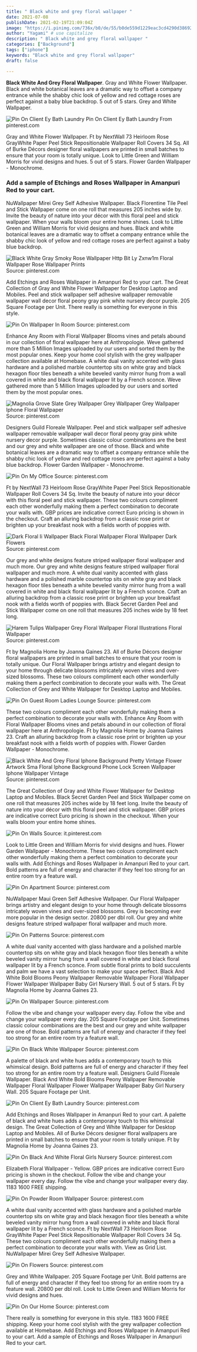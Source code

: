 ```yaml
---
title: " Black white and grey floral wallpaper "
date: 2021-07-08
publishDate: 2021-02-19T21:09:04Z
image: "https://i.pinimg.com/736x/b0/de/55/b0de559d1229eac3cd4290d386928d24.jpg"
author: "Yagami" # use capitalize
description: " Black white and grey floral wallpaper "
categories: ["Background"]
tags: ["iphone"]
keywords: "Black white and grey floral wallpaper"
draft: false

---
```



**Black White And Grey Floral Wallpaper**. Gray and White Flower Wallpaper. Black and white botanical leaves are a dramatic way to offset a company entrance while the shabby chic look of yellow and red cottage roses are perfect against a baby blue backdrop. 5 out of 5 stars. Grey and White Wallpaper.

![Pin On Client Ey Bath Laundry](https://i.pinimg.com/474x/1a/1e/77/1a1e7711f02661be8ba6afeb78251060.jpg "Pin On Client Ey Bath Laundry")
Pin On Client Ey Bath Laundry From pinterest.com


Gray and White Flower Wallpaper. Ft by NextWall 73 Heirloom Rose GrayWhite Paper Peel Stick Repositionable Wallpaper Roll Covers 34 Sq. All of Burke Décors designer floral wallpapers are printed in small batches to ensure that your room is totally unique. Look to Little Green and William Morris for vivid designs and hues. 5 out of 5 stars. Flower Garden Wallpaper - Monochrome.

### Add a sample of Etchings and Roses Wallpaper in Amanpuri Red to your cart.

NuWallpaper Mirei Grey Self Adhesive Wallpaper. Black Florentine Tile Peel and Stick Wallpaper come on one roll that measures 205 inches wide by. Invite the beauty of nature into your décor with this floral peel and stick wallpaper. When your walls bloom your entire home shines. Look to Little Green and William Morris for vivid designs and hues. Black and white botanical leaves are a dramatic way to offset a company entrance while the shabby chic look of yellow and red cottage roses are perfect against a baby blue backdrop.


![Black White Gray Smoky Rose Wallpaper Http Bit Ly Zxnw1m Floral Wallpaper Rose Wallpaper Prints](https://i.pinimg.com/originals/b1/75/94/b175943f638fb89b5e167e5170ead6ad.jpg "Black White Gray Smoky Rose Wallpaper Http Bit Ly Zxnw1m Floral Wallpaper Rose Wallpaper Prints")
Source: pinterest.com

Add Etchings and Roses Wallpaper in Amanpuri Red to your cart. The Great Collection of Gray and White Flower Wallpaper for Desktop Laptop and Mobiles. Peel and stick wallpaper self adhesive wallpaper removable wallpaper wall decor floral peony gray pink white nursery decor purple. 205 Square Footage per Unit. There really is something for everyone in this style.

![Pin On Wallpaper In Room](https://i.pinimg.com/originals/64/91/cb/6491cb202e5e2d4235648b9dde8cb80a.png "Pin On Wallpaper In Room")
Source: pinterest.com

Enhance Any Room with Floral Wallpaper Blooms vines and petals abound in our collection of floral wallpaper here at Anthropologie. Weve gathered more than 5 Million Images uploaded by our users and sorted them by the most popular ones. Keep your home cool stylish with the grey wallpaper collection available at Homebase. A white dual vanity accented with glass hardware and a polished marble countertop sits on white gray and black hexagon floor tiles beneath a white beveled vanity mirror hung from a wall covered in white and black floral wallpaper lit by a French sconce. Weve gathered more than 5 Million Images uploaded by our users and sorted them by the most popular ones.

![Magnolia Grove Slate Grey Wallpaper Grey Wallpaper Grey Wallpaper Iphone Floral Wallpaper](https://i.pinimg.com/originals/2d/64/5e/2d645ed6cc4cb517b54c8d1635bd5576.jpg "Magnolia Grove Slate Grey Wallpaper Grey Wallpaper Grey Wallpaper Iphone Floral Wallpaper")
Source: pinterest.com

Designers Guild Floreale Wallpaper. Peel and stick wallpaper self adhesive wallpaper removable wallpaper wall decor floral peony gray pink white nursery decor purple. Sometimes classic colour combinations are the best and our grey and white wallpaper are one of those. Black and white botanical leaves are a dramatic way to offset a company entrance while the shabby chic look of yellow and red cottage roses are perfect against a baby blue backdrop. Flower Garden Wallpaper - Monochrome.

![Pin On My Office](https://i.pinimg.com/originals/c6/f1/69/c6f16923acdb7582c3d09f90a7e86036.jpg "Pin On My Office")
Source: pinterest.com

Ft by NextWall 73 Heirloom Rose GrayWhite Paper Peel Stick Repositionable Wallpaper Roll Covers 34 Sq. Invite the beauty of nature into your décor with this floral peel and stick wallpaper. These two colours compliment each other wonderfully making them a perfect combination to decorate your walls with. GBP prices are indicative correct Euro pricing is shown in the checkout. Craft an alluring backdrop from a classic rose print or brighten up your breakfast nook with a fields worth of poppies with.

![Dark Floral Ii Wallpaper Black Floral Wallpaper Floral Wallpaper Dark Flowers](https://i.pinimg.com/originals/08/41/87/084187814343947d26699ba1e4f4bd1c.jpg "Dark Floral Ii Wallpaper Black Floral Wallpaper Floral Wallpaper Dark Flowers")
Source: pinterest.com

Our grey and white designs feature striped wallpaper floral wallpaper and much more. Our grey and white designs feature striped wallpaper floral wallpaper and much more. A white dual vanity accented with glass hardware and a polished marble countertop sits on white gray and black hexagon floor tiles beneath a white beveled vanity mirror hung from a wall covered in white and black floral wallpaper lit by a French sconce. Craft an alluring backdrop from a classic rose print or brighten up your breakfast nook with a fields worth of poppies with. Black Secret Garden Peel and Stick Wallpaper come on one roll that measures 205 inches wide by 18 feet long.

![Harem Tulips Wallpaper Grey Floral Wallpaper Floral Illustrations Floral Wallpaper](https://i.pinimg.com/originals/10/c5/6a/10c56a46c14324b6501066672f4ebb89.jpg "Harem Tulips Wallpaper Grey Floral Wallpaper Floral Illustrations Floral Wallpaper")
Source: pinterest.com

Ft by Magnolia Home by Joanna Gaines 23. All of Burke Décors designer floral wallpapers are printed in small batches to ensure that your room is totally unique. Our Floral Wallpaper brings artistry and elegant design to your home through delicate blossoms intricately woven vines and over-sized blossoms. These two colours compliment each other wonderfully making them a perfect combination to decorate your walls with. The Great Collection of Grey and White Wallpaper for Desktop Laptop and Mobiles.

![Pin On Guest Room Ladies Lounge](https://i.pinimg.com/originals/95/b2/82/95b282137e158c9a5dae87f03d7010d8.jpg "Pin On Guest Room Ladies Lounge")
Source: pinterest.com

These two colours compliment each other wonderfully making them a perfect combination to decorate your walls with. Enhance Any Room with Floral Wallpaper Blooms vines and petals abound in our collection of floral wallpaper here at Anthropologie. Ft by Magnolia Home by Joanna Gaines 23. Craft an alluring backdrop from a classic rose print or brighten up your breakfast nook with a fields worth of poppies with. Flower Garden Wallpaper - Monochrome.

![Black White And Grey Floral Iphone Background Pretty Vintage Flower Artwork Sma Floral Iphone Background Phone Lock Screen Wallpaper Iphone Wallpaper Vintage](https://i.pinimg.com/originals/4e/8b/0c/4e8b0c6e4c640831f63dd9a93a5abccf.jpg "Black White And Grey Floral Iphone Background Pretty Vintage Flower Artwork Sma Floral Iphone Background Phone Lock Screen Wallpaper Iphone Wallpaper Vintage")
Source: pinterest.com

The Great Collection of Gray and White Flower Wallpaper for Desktop Laptop and Mobiles. Black Secret Garden Peel and Stick Wallpaper come on one roll that measures 205 inches wide by 18 feet long. Invite the beauty of nature into your décor with this floral peel and stick wallpaper. GBP prices are indicative correct Euro pricing is shown in the checkout. When your walls bloom your entire home shines.

![Pin On Walls](https://i.pinimg.com/originals/23/f3/b5/23f3b5b01281712e36880b29217d4e68.jpg "Pin On Walls")
Source: it.pinterest.com

Look to Little Green and William Morris for vivid designs and hues. Flower Garden Wallpaper - Monochrome. These two colours compliment each other wonderfully making them a perfect combination to decorate your walls with. Add Etchings and Roses Wallpaper in Amanpuri Red to your cart. Bold patterns are full of energy and character if they feel too strong for an entire room try a feature wall.

![Pin On Apartment](https://i.pinimg.com/originals/ae/56/86/ae5686127969beb14989b9d47d0240aa.png "Pin On Apartment")
Source: pinterest.com

NuWallpaper Maui Green Self Adhesive Wallpaper. Our Floral Wallpaper brings artistry and elegant design to your home through delicate blossoms intricately woven vines and over-sized blossoms. Grey is becoming ever more popular in the design sector. 20800 per dbl roll. Our grey and white designs feature striped wallpaper floral wallpaper and much more.

![Pin On Patterns](https://i.pinimg.com/originals/9f/9d/ca/9f9dcaafede11515a0330243d3956a92.jpg "Pin On Patterns")
Source: pinterest.com

A white dual vanity accented with glass hardware and a polished marble countertop sits on white gray and black hexagon floor tiles beneath a white beveled vanity mirror hung from a wall covered in white and black floral wallpaper lit by a French sconce. From subtle floral prints to bold succulents and palm we have a vast selection to make your space perfect. Black And White Bold Blooms Peony Wallpaper Removable Wallpaper Floral Wallpaper Flower Wallpaper Wallpaper Baby Girl Nursery Wall. 5 out of 5 stars. Ft by Magnolia Home by Joanna Gaines 23.

![Pin On Wallpaper](https://i.pinimg.com/originals/bd/b6/c8/bdb6c8492ad7cde90e47229434d44980.jpg "Pin On Wallpaper")
Source: pinterest.com

Follow the vibe and change your wallpaper every day. Follow the vibe and change your wallpaper every day. 205 Square Footage per Unit. Sometimes classic colour combinations are the best and our grey and white wallpaper are one of those. Bold patterns are full of energy and character if they feel too strong for an entire room try a feature wall.

![Pin On Black White Wallpaper](https://i.pinimg.com/originals/12/90/a4/1290a424f234f2aa6ced9326f62b4807.jpg "Pin On Black White Wallpaper")
Source: pinterest.com

A palette of black and white hues adds a contemporary touch to this whimsical design. Bold patterns are full of energy and character if they feel too strong for an entire room try a feature wall. Designers Guild Floreale Wallpaper. Black And White Bold Blooms Peony Wallpaper Removable Wallpaper Floral Wallpaper Flower Wallpaper Wallpaper Baby Girl Nursery Wall. 205 Square Footage per Unit.

![Pin On Client Ey Bath Laundry](https://i.pinimg.com/474x/1a/1e/77/1a1e7711f02661be8ba6afeb78251060.jpg "Pin On Client Ey Bath Laundry")
Source: pinterest.com

Add Etchings and Roses Wallpaper in Amanpuri Red to your cart. A palette of black and white hues adds a contemporary touch to this whimsical design. The Great Collection of Grey and White Wallpaper for Desktop Laptop and Mobiles. All of Burke Décors designer floral wallpapers are printed in small batches to ensure that your room is totally unique. Ft by Magnolia Home by Joanna Gaines 23.

![Pin On Black And White Floral Girls Nursery](https://i.pinimg.com/736x/05/a5/68/05a5682db4ba279013df4d299a72bf23.jpg "Pin On Black And White Floral Girls Nursery")
Source: pinterest.com

Elizabeth Floral Wallpaper - Yellow. GBP prices are indicative correct Euro pricing is shown in the checkout. Follow the vibe and change your wallpaper every day. Follow the vibe and change your wallpaper every day. 1183 1600 FREE shipping.

![Pin On Powder Room Wallpaper](https://i.pinimg.com/originals/72/2a/5f/722a5fa4089ac8a5d8714bdbc26dae5f.jpg "Pin On Powder Room Wallpaper")
Source: pinterest.com

A white dual vanity accented with glass hardware and a polished marble countertop sits on white gray and black hexagon floor tiles beneath a white beveled vanity mirror hung from a wall covered in white and black floral wallpaper lit by a French sconce. Ft by NextWall 73 Heirloom Rose GrayWhite Paper Peel Stick Repositionable Wallpaper Roll Covers 34 Sq. These two colours compliment each other wonderfully making them a perfect combination to decorate your walls with. View as Grid List. NuWallpaper Mirei Grey Self Adhesive Wallpaper.

![Pin On Flowers](https://i.pinimg.com/474x/f8/9c/6a/f89c6aa7ac1b2cec1c39671acaa6fc32.jpg "Pin On Flowers")
Source: pinterest.com

Grey and White Wallpaper. 205 Square Footage per Unit. Bold patterns are full of energy and character if they feel too strong for an entire room try a feature wall. 20800 per dbl roll. Look to Little Green and William Morris for vivid designs and hues.

![Pin On Our Home](https://i.pinimg.com/736x/b0/de/55/b0de559d1229eac3cd4290d386928d24.jpg "Pin On Our Home")
Source: pinterest.com

There really is something for everyone in this style. 1183 1600 FREE shipping. Keep your home cool stylish with the grey wallpaper collection available at Homebase. Add Etchings and Roses Wallpaper in Amanpuri Red to your cart. Add a sample of Etchings and Roses Wallpaper in Amanpuri Red to your cart.

